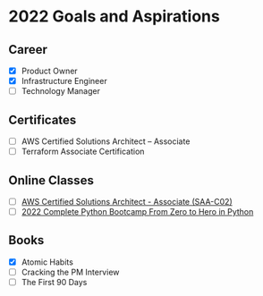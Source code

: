 # 2022 Goals and Aspirations
## Career
- [x] Product Owner
- [x] Infrastructure Engineer
- [ ] Technology Manager

## Certificates
- [ ] AWS Certified Solutions Architect – Associate
- [ ] Terraform Associate Certification

## Online Classes
- [ ] [AWS Certified Solutions Architect - Associate (SAA-C02)](https://learn.cantrill.io/p/aws-certified-solutions-architect-associate-saa-c02)
- [ ] [2022 Complete Python Bootcamp From Zero to Hero in Python](https://www.udemy.com/course/complete-python-bootcamp/)

## Books
- [x] Atomic Habits
- [ ] Cracking the PM Interview
- [ ] The First 90 Days
